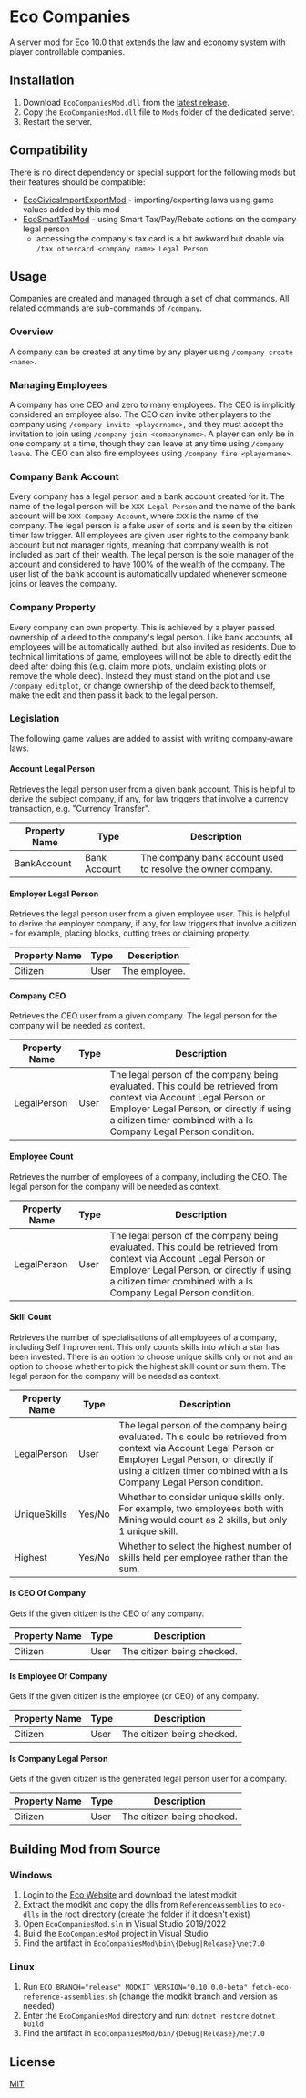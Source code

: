 # Eco Companies
A server mod for Eco 10.0 that extends the law and economy system with player controllable companies.

## Installation
1. Download `EcoCompaniesMod.dll` from the [latest release](https://github.com/thomasfn/EcoCompaniesMod/releases).
2. Copy the `EcoCompaniesMod.dll` file to `Mods` folder of the dedicated server.
3. Restart the server.

## Compatibility

There is no direct dependency or special support for the following mods but their features should be compatible:
- [EcoCivicsImportExportMod](https://github.com/thomasfn/EcoCivicsImportExportMod) - importing/exporting laws using game values added by this mod
- [EcoSmartTaxMod](https://github.com/thomasfn/EcoSmartTaxMod) - using Smart Tax/Pay/Rebate actions on the company legal person
  - accessing the company's tax card is a bit awkward but doable via `/tax othercard <company name> Legal Person`

## Usage

Companies are created and managed through a set of chat commands. All related commands are sub-commands of `/company`.

### Overview
A company can be created at any time by any player using `/company create <name>`.

### Managing Employees
A company has one CEO and zero to many employees. The CEO is implicitly considered an employee also. The CEO can invite other players to the company using `/company invite <playername>`, and they must accept the invitation to join using `/company join <companyname>`. A player can only be in one company at a time, though they can leave at any time using `/company leave`. The CEO can also fire employees using `/company fire <playername>`.

### Company Bank Account
Every company has a legal person and a bank account created for it. The name of the legal person will be `XXX Legal Person` and the name of the bank account will be `XXX Company Account`, where `XXX` is the name of the company. The legal person is a fake user of sorts and is seen by the citizen timer law trigger. All employees are given user rights to the company bank account but not manager rights, meaning that company wealth is not included as part of their wealth. The legal person is the sole manager of the account and considered to have 100% of the wealth of the company. The user list of the bank account is automatically updated whenever someone joins or leaves the company.

### Company Property
Every company can own property. This is achieved by a player passed ownership of a deed to the company's legal person. Like bank accounts, all employees will be automatically authed, but also invited as residents. Due to technical limitations of game, employees will not be able to directly edit the deed after doing this (e.g. claim more plots, unclaim existing plots or remove the whole deed). Instead they must stand on the plot and use `/company editplot`, or change ownership of the deed back to themself, make the edit and then pass it back to the legal person.

### Legislation
The following game values are added to assist with writing company-aware laws.

#### Account Legal Person
Retrieves the legal person user from a given bank account. This is helpful to derive the subject company, if any, for law triggers that involve a currency transaction, e.g. "Currency Transfer".

| Property Name | Type | Description |
| - | - | - |
| BankAccount | Bank Account | The company bank account used to resolve the owner company. |

#### Employer Legal Person
Retrieves the legal person user from a given employee user. This is helpful to derive the employer company, if any, for law triggers that involve a citizen - for example, placing blocks, cutting trees or claiming property.

| Property Name | Type | Description |
| - | - | - |
| Citizen | User | The employee. |

#### Company CEO
Retrieves the CEO user from a given company. The legal person for the company will be needed as context.

| Property Name | Type | Description |
| - | - | - |
| LegalPerson | User | The legal person of the company being evaluated. This could be retrieved from context via Account Legal Person or Employer Legal Person, or directly if using a citizen timer combined with a Is Company Legal Person condition. |

#### Employee Count
Retrieves the number of employees of a company, including the CEO. The legal person for the company will be needed as context.

| Property Name | Type | Description |
| - | - | - |
| LegalPerson | User | The legal person of the company being evaluated. This could be retrieved from context via Account Legal Person or Employer Legal Person, or directly if using a citizen timer combined with a Is Company Legal Person condition. |

#### Skill Count
Retrieves the number of specialisations of all employees of a company, including Self Improvement. This only counts skills into which a star has been invested. There is an option to choose unique skills only or not and an option to choose whether to pick the highest skill count or sum them. The legal person for the company will be needed as context.

| Property Name | Type | Description |
| - | - | - |
| LegalPerson | User | The legal person of the company being evaluated. This could be retrieved from context via Account Legal Person or Employer Legal Person, or directly if using a citizen timer combined with a Is Company Legal Person condition. |
| UniqueSkills | Yes/No | Whether to consider unique skills only. For example, two employees both with Mining would count as 2 skills, but only 1 unique skill. |
| Highest | Yes/No | Whether to select the highest number of skills held per employee rather than the sum. |

#### Is CEO Of Company
Gets if the given citizen is the CEO of any company.

| Property Name | Type | Description |
| - | - | - |
| Citizen | User | The citizen being checked. |

#### Is Employee Of Company
Gets if the given citizen is the employee (or CEO) of any company.

| Property Name | Type | Description |
| - | - | - |
| Citizen | User | The citizen being checked. |

#### Is Company Legal Person
Gets if the given citizen is the generated legal person user for a company.

| Property Name | Type | Description |
| - | - | - |
| Citizen | User | The citizen being checked. |

## Building Mod from Source

### Windows

1. Login to the [Eco Website](https://play.eco/) and download the latest modkit
2. Extract the modkit and copy the dlls from `ReferenceAssemblies` to `eco-dlls` in the root directory (create the folder if it doesn't exist)
3. Open `EcoCompaniesMod.sln` in Visual Studio 2019/2022
4. Build the `EcoCompaniesMod` project in Visual Studio
5. Find the artifact in `EcoCompaniesMod\bin\{Debug|Release}\net7.0`

### Linux

1. Run `ECO_BRANCH="release" MODKIT_VERSION="0.10.0.0-beta" fetch-eco-reference-assemblies.sh` (change the modkit branch and version as needed)
2. Enter the `EcoCompaniesMod` directory and run:
`dotnet restore`
`dotnet build`
3. Find the artifact in `EcoCompaniesMod/bin/{Debug|Release}/net7.0`

## License
[MIT](https://choosealicense.com/licenses/mit/)